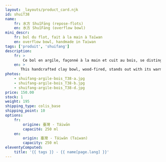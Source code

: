 ```yaml
---
layout: _layouts/product_card.njk
id: shuiT38
name:
    fr: 水方 ShuǐFāng (repose-flots) 
    en: 水方 ShuǐFāng (overflow bowl)
mini_descr:
    fr: bol du flot, fait à la main à Taïwan
    en: overflow bowl, handmade in Taiwan
tags: ['produit', 'shuifang']
description: 
    fr: >
        Ce bol en argile, façonné à la main et cuit au bois, se distingue par ses teintes chaudes et ses reflets métalliques subtils. Les nuances et textures, uniques à chaque pièce, témoignent de l’alchimie entre la terre et le feu.<!--more--> Un objet minimaliste, à la fois fonctionnel et empreint d’une poésie visuelle, parfait pour enrichir vos moments de thé.
    en: >
       This handcrafted clay bowl, wood-fired, stands out with its warm tones and subtle metallic reflections. The unique shades and textures of each piece reflect the alchemy between earth and fire.<!--more--> A minimalist object, both functional and visually poetic, perfect for enhancing your tea moments.
photos:
    - shuifang-argile-bois_T38-a.jpg
    - shuifang-argile-bois_T38-b.jpg
    - shuifang-argile-bois_T38-d.jpg
price: 150.00
stock: 1
weight: 195
shipping_type: colis_base
shipping_point: 10
options:
    fr:
        origine: 臺灣 - Táiwān
        capacité: 250 ml
    en:
        origin: 臺灣 - Táiwān (Taiwan)
        capacity: 250 ml
eleventyComputed:
    title: '{{ tags }} - {{ name[page.lang] }}'
---
```

